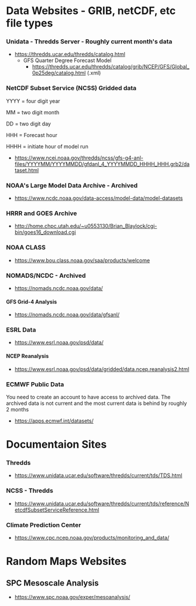 # Data Websites - GRIB, netCDF, etc file types

### Unidata - Thredds Server - Roughly current month's data
* https://thredds.ucar.edu/thredds/catalog.html
  * GFS Quarter Degree Forecast Model
    * https://thredds.ucar.edu/thredds/catalog/grib/NCEP/GFS/Global_0p25deg/catalog.html (.xml)

### NetCDF Subset Service (NCSS) Gridded data
YYYY = four digit year

MM = two digit month

DD = two digit day

HHH = Forecast hour

HHHH = initiate hour of model run

* https://www.ncei.noaa.gov/thredds/ncss/gfs-g4-anl-files/YYYYMM/YYYYMMDD/gfdanl_4_YYYYMMDD_HHHH_HHH.grb2/dataset.html

### NOAA's Large Model Data Archive - Archived
* https://www.ncdc.noaa.gov/data-access/model-data/model-datasets

### HRRR and GOES Archive
* http://home.chpc.utah.edu/~u0553130/Brian_Blaylock/cgi-bin/goes16_download.cgi

### NOAA CLASS
* https://www.bou.class.noaa.gov/saa/products/welcome

### NOMADS/NCDC - Archived
* https://nomads.ncdc.noaa.gov/data/
#### GFS Grid-4 Analysis
* https://nomads.ncdc.noaa.gov/data/gfsanl/

### ESRL Data
* https://www.esrl.noaa.gov/psd/data/
#### NCEP Reanalysis
* https://www.esrl.noaa.gov/psd/data/gridded/data.ncep.reanalysis2.html

### ECMWF Public Data
You need to create an account to have access to archived data. The archived data is not current and the most current data is behind by roughly 2 months

* https://apps.ecmwf.int/datasets/

# Documentaion Sites

### Thredds
* https://www.unidata.ucar.edu/software/thredds/current/tds/TDS.html

### NCSS - Thredds
* https://www.unidata.ucar.edu/software/thredds/current/tds/reference/NetcdfSubsetServiceReference.html

### Climate Prediction Center
* https://www.cpc.ncep.noaa.gov/products/monitoring_and_data/

# Random Maps Websites

## SPC Mesoscale Analysis
* https://www.spc.noaa.gov/exper/mesoanalysis/
